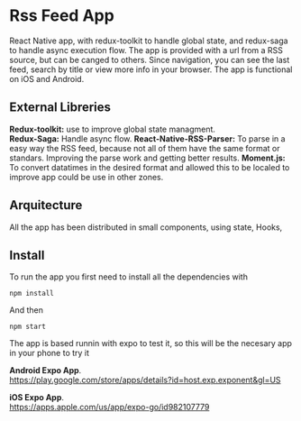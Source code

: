 
# Rss Feed App

React Native app, with redux-toolkit to handle global state, and redux-saga to handle async execution flow.
The app is provided with a url from a RSS source, but can be canged to others.
Since navigation, you can see the last feed, search by title or view more info in your browser.
The app is functional on iOS and Android.






## External Libreries

**Redux-toolkit:** use to improve global state managment.  
**Redux-Saga:** Handle async flow. 
**React-Native-RSS-Parser:** To parse in a easy way the RSS feed, because not all of them
have the same format or standars. Improving the parse work and getting better results.
**Moment.js:** To convert datatimes in the desired format and allowed this to be localed to improve app could be use in other zones.


##  Arquitecture

All the app has been distributed in small components, using state, Hooks,

## Install

To run the app you first need to install all the dependencies with

`npm install`

And then 

`npm start`

The app is based runnin with expo to test it, so this will be the necesary app in your phone 
to try it

**Android Expo App**.  
https://play.google.com/store/apps/details?id=host.exp.exponent&gl=US

**iOS Expo App**.  
https://apps.apple.com/us/app/expo-go/id982107779
